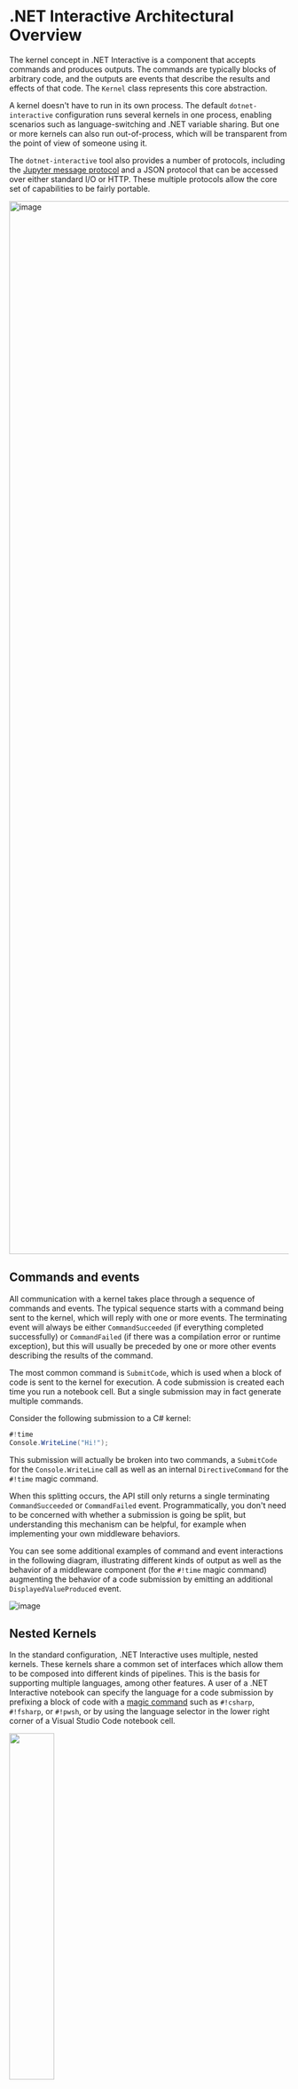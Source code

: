 # .NET Interactive Architectural Overview 

The kernel concept in .NET Interactive is a component that accepts commands and produces outputs. The commands are  typically blocks of arbitrary code, and the outputs are events that describe the results and effects of that code. The `Kernel` class represents this core abstraction.

A kernel doesn't have to run in its own process. The default `dotnet-interactive` configuration runs several kernels in one process, enabling scenarios such as language-switching and .NET variable sharing. But one or more kernels can also run out-of-process, which will be transparent from the point of view of someone using it.

The `dotnet-interactive` tool also provides a number of protocols, including the [Jupyter message protocol](https://jupyter-client.readthedocs.io/en/stable/messaging.html) and a JSON protocol that can be accessed over either standard I/O or HTTP. These multiple protocols allow the core set of capabilities to be fairly portable.

<img width="1897" alt="image" src="https://user-images.githubusercontent.com/547415/152615917-1202674c-725b-4f8a-88e0-fd38d20f6807.png">


## Commands and events

All communication with a kernel takes place through a sequence of commands and events. The typical sequence starts with a command being sent to the kernel, which will reply with one or more events. The terminating event will always be either `CommandSucceeded` (if everything completed successfully) or `CommandFailed` (if there was a compilation error or runtime exception), but this will usually be preceded by one or more other events describing the results of the command. 

The most common command is `SubmitCode`, which is used when a block of code is sent to the kernel for execution. A code submission is created each time you run a notebook cell. But a single submission may in fact generate multiple commands.

Consider the following submission to a C# kernel:

```csharp
#!time
Console.WriteLine("Hi!");
```

This submission will actually be broken into two commands, a `SubmitCode` for the `Console.WriteLine` call as well as an internal `DirectiveCommand` for the `#!time` magic command. 

When this splitting occurs, the API still only returns a single terminating `CommandSucceeded` or `CommandFailed` event. Programmatically, you don't need to be concerned with whether a submission is going be split, but understanding this mechanism can be helpful, for example when implementing your own middleware behaviors.

You can see some additional examples of command and event interactions in the following diagram, illustrating different kinds of output as well as the behavior of a middleware component (for the `#!time` magic command) augmenting the behavior of a code submission by emitting an additional `DisplayedValueProduced` event.

![image](https://user-images.githubusercontent.com/547415/85328568-ce1eda80-b485-11ea-8d6e-a821dfe5db62.png)

## Nested Kernels

In the standard configuration, .NET Interactive uses multiple, nested kernels. These kernels share a common set of interfaces which allow them to be composed into different kinds of pipelines. This is the basis for supporting multiple languages, among other features. A user of a .NET Interactive notebook can specify the language for a code submission by prefixing a block of code with a [magic command](magic-commands.md) such as `#!csharp`, `#!fsharp`, or `#!pwsh`, or by using the language selector in the lower right corner of a Visual Studio Code notebook cell.

<img src="https://user-images.githubusercontent.com/547415/111684048-737f9880-87e3-11eb-9b02-67b4bf926bca.png" width="40%">

The language-selection magic commands will even allow you to submit code for multiple languages in a single notebook cell. Once again, the submission will be split into several commands, just like in the `#!time` example above. Consider this submission:

```csharp
#!csharp
Console.WriteLine("Hello from C#!");
#!fsharp
"Hello from F#!" |> Console.WriteLine
```

Even though this will initially be sent as a single `SubmitCode` command, it will be split into two different `SubmitCode` commands, each targeting the appropriate subcommand.

The work of routing these commands is done by the `CompositeKernel` class, which wraps a number of subkernels. Here are some examples: 

![image](https://user-images.githubusercontent.com/547415/85328679-ff97a600-b485-11ea-839c-ebc65b0f6472.png)

Note that while the composite configuration is the default when using the `dotnet-interactive` tool via Visual Studio Code or Jupyter, the .NET Interactive [NuGet packages](../README.md#Packages) let you create other configurations. For example, you might provide a single-language embedded scripting experience using the C# kernel by itself, or you might provide multiple F# kernels each preconfigured to run code on a different processor.

## Middleware

The submission splitting behavior is implemented using .NET Interactive middleware. Each kernel has its own configurable middleware pipeline. You can think of the middleware pipeline as a chain of functions concatenated together. Each function in the chain can choose to perform operations before and/or after calling the continuation that will invoke the next function, or can opt to short-circuit the whole pipeline by not calling the continuation at all. This structure allows custom middleware to be added that can perform arbitrary tasks. Examples include executing additional commands (such as in the command-splitting examples), catching exceptions thrown by the inner operations, outputting timing and diagnostics, checking credentials, and more.

